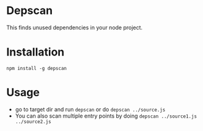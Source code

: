 Depscan
============

This finds unused dependencies in your node project.

# Installation

`npm install -g depscan`

# Usage

* go to target dir and run `depscan` or do `depscan ../source.js`
* You can also scan multiple entry points by doing `depscan ../source1.js ../source2.js`
